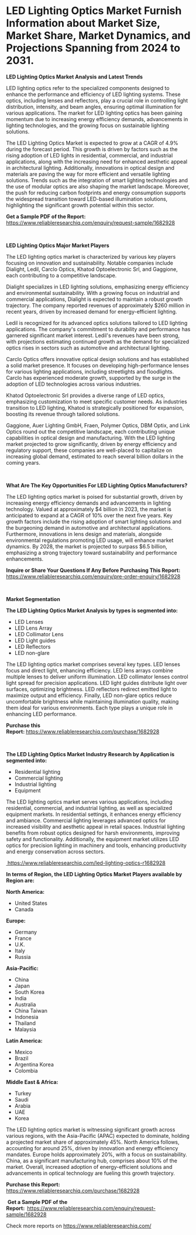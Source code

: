 <p><h1>LED Lighting Optics Market Furnish Information about Market Size, Market Share, Market Dynamics, and Projections Spanning from 2024 to 2031.</h1></p><p><strong>LED Lighting Optics Market Analysis and Latest Trends</strong></p>
<p><p>LED lighting optics refer to the specialized components designed to enhance the performance and efficiency of LED lighting systems. These optics, including lenses and reflectors, play a crucial role in controlling light distribution, intensity, and beam angles, ensuring optimal illumination for various applications. The market for LED lighting optics has been gaining momentum due to increasing energy efficiency demands, advancements in lighting technologies, and the growing focus on sustainable lighting solutions.</p><p>The LED Lighting Optics Market is expected to grow at a CAGR of 4.9% during the forecast period. This growth is driven by factors such as the rising adoption of LED lights in residential, commercial, and industrial applications, along with the increasing need for enhanced aesthetic appeal in architectural lighting. Additionally, innovations in optical design and materials are paving the way for more efficient and versatile lighting solutions. Trends such as the integration of smart lighting technologies and the use of modular optics are also shaping the market landscape. Moreover, the push for reducing carbon footprints and energy consumption supports the widespread transition toward LED-based illumination solutions, highlighting the significant growth potential within this sector.</p></p>
<p><strong>Get a Sample PDF of the Report:&nbsp;</strong> <a href="https://www.reliableresearchiq.com/enquiry/request-sample/1682928?utm_campaign=104&utm_medium=2&utm_source=Github&utm_content=ia&utm_term=30122024&utm_id=led-lighting-optics">https://www.reliableresearchiq.com/enquiry/request-sample/1682928</a></p>
<p>&nbsp;</p>
<p><strong>LED Lighting Optics Major Market Players</strong></p>
<p><p>The LED lighting optics market is characterized by various key players focusing on innovation and sustainability. Notable companies include Dialight, Ledil, Carclo Optics, Khatod Optoelectronic Srl, and Gaggione, each contributing to a competitive landscape.</p><p>Dialight specializes in LED lighting solutions, emphasizing energy efficiency and environmental sustainability. With a growing focus on industrial and commercial applications, Dialight is expected to maintain a robust growth trajectory. The company reported revenues of approximately $260 million in recent years, driven by increased demand for energy-efficient lighting.</p><p>Ledil is recognized for its advanced optics solutions tailored to LED lighting applications. The company's commitment to durability and performance has garnered significant market interest. Ledil's revenues have been strong, with projections estimating continued growth as the demand for specialized optics rises in sectors such as automotive and architectural lighting.</p><p>Carclo Optics offers innovative optical design solutions and has established a solid market presence. It focuses on developing high-performance lenses for various lighting applications, including streetlights and floodlights. Carclo has experienced moderate growth, supported by the surge in the adoption of LED technologies across various industries.</p><p>Khatod Optoelectronic Srl provides a diverse range of LED optics, emphasizing customization to meet specific customer needs. As industries transition to LED lighting, Khatod is strategically positioned for expansion, boosting its revenue through tailored solutions.</p><p>Gaggione, Auer Lighting GmbH, Fraen, Polymer Optics, DBM Optix, and Link Optics round out the competitive landscape, each contributing unique capabilities in optical design and manufacturing. With the LED lighting market projected to grow significantly, driven by energy efficiency and regulatory support, these companies are well-placed to capitalize on increasing global demand, estimated to reach several billion dollars in the coming years.</p></p>
<p>&nbsp;</p>
<p><strong>What Are The Key Opportunities For LED Lighting Optics Manufacturers?</strong></p>
<p><p>The LED lighting optics market is poised for substantial growth, driven by increasing energy efficiency demands and advancements in lighting technology. Valued at approximately $4 billion in 2023, the market is anticipated to expand at a CAGR of 10% over the next five years. Key growth factors include the rising adoption of smart lighting solutions and the burgeoning demand in automotive and architectural applications. Furthermore, innovations in lens design and materials, alongside environmental regulations promoting LED usage, will enhance market dynamics. By 2028, the market is projected to surpass $6.5 billion, emphasizing a strong trajectory toward sustainability and performance enhancements.</p></p>
<p><strong>Inquire or Share Your Questions If Any Before Purchasing This Report:</strong> <a href="https://www.reliableresearchiq.com/enquiry/pre-order-enquiry/1682928?utm_campaign=104&utm_medium=2&utm_source=Github&utm_content=ia&utm_term=30122024&utm_id=led-lighting-optics">https://www.reliableresearchiq.com/enquiry/pre-order-enquiry/1682928</a></p>
<p>&nbsp;</p>
<p><strong>Market Segmentation</strong></p>
<p><strong>The LED Lighting Optics Market Analysis by types is segmented into:</strong></p>
<p><ul><li>LED Lenses</li><li>LED Lens Array</li><li>LED Collimator Lens</li><li>LED Light guides</li><li>LED Reflectors</li><li>LED non-glare</li></ul></p>
<p><p>The LED lighting optics market comprises several key types. LED lenses focus and direct light, enhancing efficiency. LED lens arrays combine multiple lenses to deliver uniform illumination. LED collimator lenses control light spread for precision applications. LED light guides distribute light over surfaces, optimizing brightness. LED reflectors redirect emitted light to maximize output and efficiency. Finally, LED non-glare optics reduce uncomfortable brightness while maintaining illumination quality, making them ideal for various environments. Each type plays a unique role in enhancing LED performance.</p></p>
<p><strong>Purchase this Report:&nbsp;</strong><a href="https://www.reliableresearchiq.com/purchase/1682928?utm_campaign=104&utm_medium=2&utm_source=Github&utm_content=ia&utm_term=30122024&utm_id=led-lighting-optics">https://www.reliableresearchiq.com/purchase/1682928</a></p>
<p>&nbsp;</p>
<p><strong>The LED Lighting Optics Market Industry Research by Application is segmented into:</strong></p>
<p><ul><li>Residential lighting</li><li>Commercial lighting</li><li>Industrial lighting</li><li>Equipment</li></ul></p>
<p><p>The LED lighting optics market serves various applications, including residential, commercial, and industrial lighting, as well as specialized equipment markets. In residential settings, it enhances energy efficiency and ambiance. Commercial lighting leverages advanced optics for increased visibility and aesthetic appeal in retail spaces. Industrial lighting benefits from robust optics designed for harsh environments, improving safety and functionality. Additionally, the equipment market utilizes LED optics for precision lighting in machinery and tools, enhancing productivity and energy conservation across sectors.</p></p>
<p><a href="https://www.reliableresearchiq.com/led-lighting-optics-r1682928?utm_campaign=104&utm_medium=2&utm_source=Github&utm_content=ia&utm_term=30122024&utm_id=led-lighting-optics">&nbsp;https://www.reliableresearchiq.com/led-lighting-optics-r1682928</a></p>
<p><strong>In terms of Region, the LED Lighting Optics Market Players available by Region are:</strong></p>
<p>
    <p> <strong> North America: </strong>
        <ul>
            <li>United States</li>
            <li>Canada</li>
        </ul>
        </p> 
    <p> <strong> Europe: </strong>
        <ul>
            <li>Germany</li>
            <li>France</li>
            <li>U.K.</li>
            <li>Italy</li>
            <li>Russia</li>
        </ul>
        </p> 
    <p> <strong> Asia-Pacific: </strong>
        <ul>
            <li>China</li>
            <li>Japan</li>
            <li>South Korea</li>
            <li>India</li>
            <li>Australia</li>
            <li>China Taiwan</li>
            <li>Indonesia</li>
            <li>Thailand</li>
            <li>Malaysia</li>
        </ul>
        </p> 
    <p> <strong> Latin America: </strong>
        <ul>
            <li>Mexico</li>
            <li>Brazil</li>
            <li>Argentina Korea</li>
            <li>Colombia</li>
        </ul>
        </p> 
    <p> <strong> Middle East & Africa: </strong>
        <ul>
            <li>Turkey</li>
            <li>Saudi</li>
            <li>Arabia</li>
            <li>UAE</li>
            <li>Korea</li>
        </ul>
    </p>
    </p>
<p><p>The LED lighting optics market is witnessing significant growth across various regions, with the Asia-Pacific (APAC) expected to dominate, holding a projected market share of approximately 45%. North America follows, accounting for around 25%, driven by innovation and energy efficiency mandates. Europe holds approximately 20%, with a focus on sustainability. China, as a significant manufacturing hub, comprises about 10% of the market. Overall, increased adoption of energy-efficient solutions and advancements in optical technology are fueling this growth trajectory.</p></p>
<p><strong>Purchase this Report: </strong><a href="https://www.reliableresearchiq.com/purchase/1682928?utm_campaign=104&utm_medium=2&utm_source=Github&utm_content=ia&utm_term=30122024&utm_id=led-lighting-optics">https://www.reliableresearchiq.com/purchase/1682928</a></p>
<p>&nbsp;<strong>Get a Sample PDF of the Report:&nbsp;&nbsp;</strong><a href="https://www.reliableresearchiq.com/enquiry/request-sample/1682928?utm_campaign=104&utm_medium=2&utm_source=Github&utm_content=ia&utm_term=30122024&utm_id=led-lighting-optics">https://www.reliableresearchiq.com/enquiry/request-sample/1682928</a></p>
<p><strong></strong></p>
<p>Check more reports on <a href="https://www.reliableresearchiq.com/?utm_campaign=104&utm_medium=2&utm_source=Github&utm_content=ia&utm_term=30122024&utm_id=led-lighting-optics">https://www.reliableresearchiq.com/</a></p>